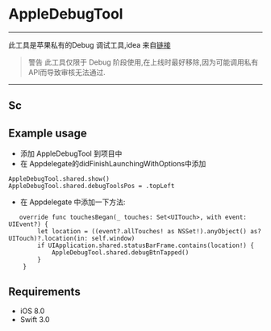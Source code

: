# AppleDebugTool
- - - - 
此工具是苹果私有的Debug 调试工具,idea 来自[链接](http://ryanipete.com/blog/ios/swift/objective-c/uidebugginginformationoverlay/)

>警告
> 此工具仅限于 Debug 阶段使用,在上线时最好移除,因为可能调用私有API而导致审核无法通过.
- - - - 
## Sc
## Example usage
* 添加 AppleDebugTool 到项目中
* 在 Appdelegate的didFinishLaunchingWithOptions中添加
```
AppleDebugTool.shared.show()
AppleDebugTool.shared.debugToolsPos = .topLeft
```
* 在 Appdelegate 中添加一下方法:
```
   override func touchesBegan(_ touches: Set<UITouch>, with event: UIEvent?) {
        let location = ((event?.allTouches! as NSSet!).anyObject() as? UITouch)?.location(in: self.window)
        if UIApplication.shared.statusBarFrame.contains(location!) {
            AppleDebugTool.shared.debugBtnTapped()
        }
    }
```
## Requirements
* iOS 8.0
* Swift 3.0
